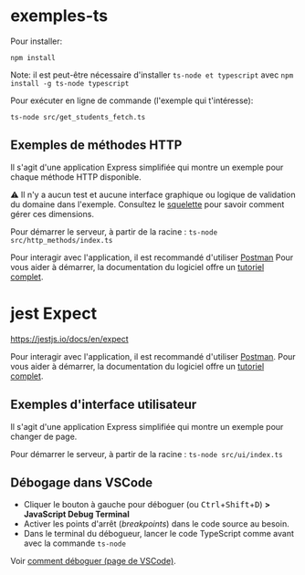 # exemples-ts

Pour installer:

    npm install

Note: il est peut-être nécessaire d'installer `ts-node et typescript` avec `npm install -g ts-node typescript`
    
Pour exécuter en ligne de commande (l'exemple qui t'intéresse):

    ts-node src/get_students_fetch.ts
    
## Exemples de méthodes HTTP

Il s'agit d'une application Express simplifiée qui montre un exemple pour chaque méthode HTTP disponible.

:warning: Il n'y a aucun test et aucune interface graphique ou logique de validation du domaine dans l'exemple. Consultez le [squelette](https://github.com/profcfuhrmanets/log210-jeu-de-des-node-express-ts) pour savoir comment gérer ces dimensions.

Pour démarrer le serveur, à partir de la racine : `ts-node src/http_methods/index.ts`

Pour interagir avec l'application, il est recommandé d'utiliser [Postman](https://www.postman.com/) Pour vous aider à démarrer, la documentation du logiciel offre un [tutoriel complet](https://learning.postman.com/docs/sending-requests/requests/).


# jest Expect

https://jestjs.io/docs/en/expect

Pour interagir avec l'application, il est recommandé d'utiliser [Postman](https://www.postman.com/). Pour vous aider à démarrer, la documentation du logiciel offre un [tutoriel complet](https://learning.postman.com/docs/sending-requests/requests/).

## Exemples d'interface utilisateur

Il s'agit d'une application Express simplifiée qui montre un exemple pour changer de page.

Pour démarrer le serveur, à partir de la racine : `ts-node src/ui/index.ts`

## Débogage dans VSCode

- Cliquer le bouton à gauche pour déboguer (ou <kbd>Ctrl</kbd>+<kbd>Shift</kbd>+<kbd>D</kbd>) **>** **JavaScript Debug Terminal**
- Activer les points d'arrêt (*breakpoints*) dans le code source au besoin.
- Dans le terminal du débogueur, lancer le code TypeScript comme avant avec la commande `ts-node`

Voir [comment déboguer (page de VSCode)](https://code.visualstudio.com/docs/editor/debugging).
